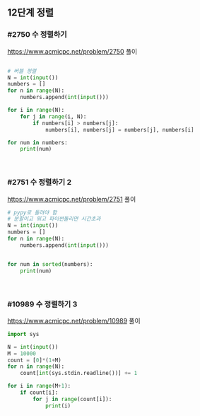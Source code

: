 ## 12단계 정렬
### #2750 수 정렬하기
https://www.acmicpc.net/problem/2750
풀이
```python

# 버블 정렬
N = int(input())
numbers = []
for n in range(N):
    numbers.append(int(input()))

for i in range(N):
    for j in range(i, N):
        if numbers[i] > numbers[j]:
            numbers[i], numbers[j] = numbers[j], numbers[i]

for num in numbers:
    print(num)


```

<br>

### #2751 수 정렬하기 2
https://www.acmicpc.net/problem/2751
풀이
```python
# pypy로 돌려야 함
# 분할이고 뭐고 파이썬돌리면 시간초과
N = int(input())
numbers = []
for n in range(N):
    numbers.append(int(input()))


for num in sorted(numbers):
    print(num)
```

<br>

### #10989 수 정렬하기 3
https://www.acmicpc.net/problem/10989
풀이
```python
import sys

N = int(input())
M = 10000
count = [0]*(1+M)
for n in range(N):
    count[int(sys.stdin.readline())] += 1

for i in range(M+1):
    if count[i]:
        for j in range(count[i]):
            print(i)
```

<br>



